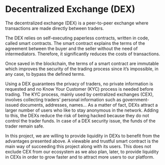 # Decentralized Exchange (DEX)

The decentralized exchange (DEX) is a peer-to-peer exchange where
transactions are made directly between traders.

The DEX relies on self-executing paperless contracts, written in
code, called smart contracts. The smart contract explains the terms
of the agreement between the buyer and the seller without the
need of intermediators. Therefore, it significantly reduces the costs
of transactions.

Once saved in the blockchain, the terms of a smart contract are
immutable which improves the security of the trading process since
it’s impossible, in any case, to bypass the defined terms.

Using a DEX guarantees the privacy of traders, no private
information is requested and no Know Your Customer (KYC) process
is needed before trading. The KYC process, mainly used by
centralized exchanges (CEX), involves collecting traders’ personal
information such as government-issued documents, addresses,
names… As a matter of fact, DEXs attract a larger number of users
who like to stay anonymous in the network.
Adding to this, the DEXs reduce the risk of being hacked because
they do not control the trader funds. In case of a DEX security issue,
the funds of the trader remain safe.

In this project, we are willing to provide liquidity in DEXs to benefit
from the advantages presented above. A viewable and trustful
smart contract is the main way of succeeding this project along with
its users. This does not exclude CEX from our ecosystem as we also
plan, later, to provide liquidity in CEXs in order to grow faster and to
attract more users to our platform.